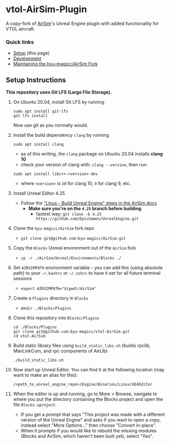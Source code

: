 # vtol-AirSim-Plugin
A copy-fork of [AirSim](https://github.com/microsoft/AirSim)'s Unreal Engine plugin with added functionality for VTOL aircraft. 

### Quick links

* [Setup](#setup) (this page)
* [Development](DEVELOPMENT.md)
* [Maintaining the byu-magicc/AirSim Fork](FORK.md)

## Setup Instructions

**This repository uses Git LFS (Large File Storage).**
1. On Ubuntu 20.04, install Git LFS by running 
    ```
    sudo apt install git-lfs
    git lfs install
    ```
    Now use git as you normally would. 
1. Install the build dependency `clang` by running
    ```
    sudo apt install clang
    ```
    - as of this writing, the `clang` package on Ubuntu 20.04 installs **clang 10**
    - check your version of clang with: `clang --version`, then run:
    ```
    sudo apt install libc++-<version>-dev
    ```
    - where `<version>` is `10` for clang 10, `9` for clang 9, etc.

1. Install Unreal Editor 4.25
    - Follow the ["Linux - Build Unreal Engine" steps in the AirSim docs](https://microsoft.github.io/AirSim/build_linux/#linux-build-unreal-engine)
        - **Make sure you're on the `4.25` branch before building** 
            - fastest way: `git clone -b 4.25 https://github.com/EpicGames/UnrealEngine.git`
1. Clone the `byu-magicc/AirSim` fork repo
    - `git clone git@github.com:byu-magicc/AirSim.git`
1. Copy the `Blocks` Unreal environment out of the `AirSim` fork
    - `cp -r ./AirSim/Unreal/Environments/Blocks ./`
1. Set `AIRSIMPATH` environment variable - you can add this (using absolute path) to your `~/.bashrc` or `~/.zshrc` to have it set for all future terminal sessions
    - `export AIRSIMPATH="$(pwd)/AirSim"`
1. Create a `Plugins` directory in `Blocks`
    - `mkdir ./Blocks/Plugins`
1. Clone this repository into `Blocks/Plugins`
    ```
    cd ./Blocks/Plugins
    git clone git@github.com:byu-magicc/vtol-AirSim.git
    cd vtol-AirSim
    ```
1. Build static library files using `build_static_libs.sh` (builds rpclib, MavLinkCom, and rpc components of AirLib)
    ```
    ./build_static_libs.sh
    ```
1. Now start up Unreal Editor. You can find it at the following location (may want to make an alias for this):
    ```
    /<path_to_unreal_engine_repo>/Engine/Binaries/Linux/UE4Editor
    ```
1. When the editor is up and running, go to More > Browse, navigate to where you put the directory containing the Blocks project and open the file `Blocks.uproject`. 
   - If you get a prompt that says "This project was made with a different version of the Unreal Engine" and asks if you want to open a copy, instead select "More Options..." then choose "Convert in-place".
   - When it prompts if you would like to rebuild the missing modules (Blocks and AirSim, which haven't been built yet), select "Yes". 
